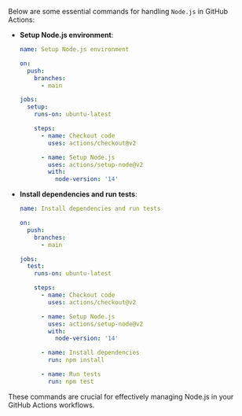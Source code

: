 Below are some essential commands for handling `Node.js` in GitHub Actions:

- **Setup Node.js environment**:
    ```yaml
    name: Setup Node.js environment

    on:
      push:
        branches:
          - main

    jobs:
      setup:
        runs-on: ubuntu-latest

        steps:
          - name: Checkout code
            uses: actions/checkout@v2

          - name: Setup Node.js
            uses: actions/setup-node@v2
            with:
              node-version: '14'
    ```

- **Install dependencies and run tests**:
    ```yaml
    name: Install dependencies and run tests

    on:
      push:
        branches:
          - main

    jobs:
      test:
        runs-on: ubuntu-latest

        steps:
          - name: Checkout code
            uses: actions/checkout@v2

          - name: Setup Node.js
            uses: actions/setup-node@v2
            with:
              node-version: '14'

          - name: Install dependencies
            run: npm install

          - name: Run tests
            run: npm test
    ```

These commands are crucial for effectively managing Node.js in your GitHub Actions workflows.

